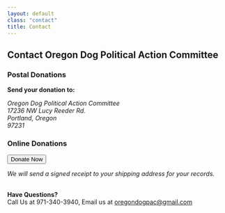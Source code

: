 ```yaml
---
layout: default
class: "contact"
title: Contact
---
```


## Contact Oregon Dog Political Action Committee

<div class="row">
<div class="col-md-12">
	<h3>Postal Donations</h3>
	<p>
	<strong>Send your donation to:</strong>
	</p>
	<address>
	Oregon Dog Political Action Committee<br>
	17236 NW Lucy Reeder Rd.<br>
	Portland, Oregon<br>
	97231
	</address>
</div>
</div>
<div class="row">
<div class="col-md-12">
	<h3>Online Donations</h3>
	<form action="https://www.paypal.com/cgi-bin/webscr" method="post" target="_top">
	<input type="hidden" name="cmd" value="_s-xclick">
	<input type="hidden" name="hosted_button_id" value="DP3VCXXGF9ZJ6">
	<button type="submit" class="btn btn-donate btn-xl uppercase" border="0" name="submit" alt="PayPal - The safer, easier way to pay online!"><span class="glyphicon glyphicon-heart"></span> Donate Now</span></button>
	<img alt="" border="0" src="https://www.paypalobjects.com/en_US/i/scr/pixel.gif" width="1" height="1">
	</form>
	<p><em>We will send a signed receipt to your shipping address for your records.</em></p>
</div>
</div>
<p>
	<br />
	<strong>Have Questions?</strong><br>
	Call Us at 971-340-3940, Email us at <a href="mailto:oregondogpac@gmail.com">oregondogpac@gmail.com</a>
</p>
